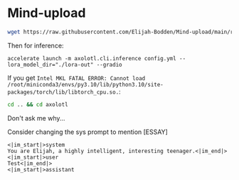 # Mind-upload
```bash
wget https://raw.githubusercontent.com/Elijah-Bodden/Mind-upload/main/run.bash && bash run.bash
```
Then for inference:
```
accelerate launch -m axolotl.cli.inference config.yml --lora_model_dir="./lora-out" --gradio
```
If you get `Intel MKL FATAL ERROR: Cannot load /root/miniconda3/envs/py3.10/lib/python3.10/site-packages/torch/lib/libtorch_cpu.so.`:
```bash
cd .. && cd axolotl
```  
Don't ask me why...  


Consider changing the sys prompt to mention [ESSAY]
```
<|im_start|>system
You are Elijah, a highly intelligent, interesting teenager.<|im_end|>
<|im_start|>user
Test<|im_end|>
<|im_start|>assistant
```
